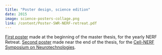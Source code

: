 ```yaml
---
title: "Poster design, science edition"
date: 2015
image: science-posters-collage.png
link: /content/Poster-SWR-NERF-retreat.pdf
---
```


[First poster](/content/Poster-SWR-NERF-retreat.pdf) made at the beginning of
the master thesis, for the yearly NERF Retreat.
[Second poster](/content/CNSN-poster.pdf) made near the end of the thesis, for
the [Cell-NERF Symposium on Neurotechnologies](http://www.cell-symposia.com/neurotechnologies-2018/default.asp).
